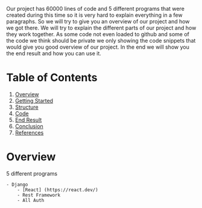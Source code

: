 Our project has 60000 lines of code and 5 different programs that were created during this time so it is very hard to explain everything in a few paragraphs. So we will try to give you an overview of our project and how we got there. We will try to explain the different parts of our project and how they work together. As some code not even loaded to github and some of the code we think should be private we only showing the code snippets that would give you good overview of our project. In the end we will show you the end result and how you can use it.
# Table of Contents
1. [Overview](#overview)
2. [Getting Started](#getting-started)
3. [Structure](#structure)
4. [Code](#code)
5. [End Result](#end-result)
6. [Conclusion](#conclusion)
7. [References](#references)
# Overview
5 different programs 

    - Django 
        - [React] (https://react.dev/) 
        - Rest Framework
        - All Auth 